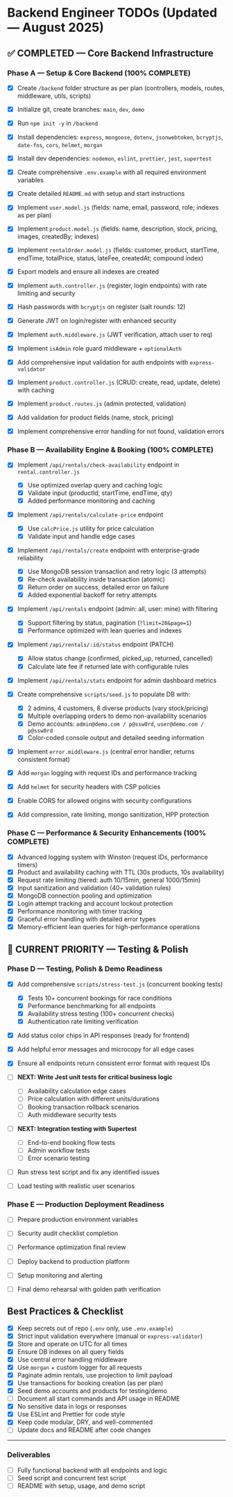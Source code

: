 
# Backend Engineer TODOs (Updated — August 2025)

## ✅ COMPLETED — Core Backend Infrastructure

### Phase A — Setup & Core Backend (100% COMPLETE)
- [x] Create `/backend` folder structure as per plan (controllers, models, routes, middleware, utils, scripts)
- [x] Initialize git, create branches: `main`, `dev`, `demo`
- [x] Run `npm init -y` in `/backend`
- [x] Install dependencies: `express`, `mongoose`, `dotenv`, `jsonwebtoken`, `bcryptjs`, `date-fns`, `cors`, `helmet`, `morgan`
- [x] Install dev dependencies: `nodemon`, `eslint`, `prettier`, `jest`, `supertest`
- [x] Create comprehensive `.env.example` with all required environment variables
- [x] Create detailed `README.md` with setup and start instructions

- [x] Implement `user.model.js` (fields: name, email, password, role; indexes as per plan)
- [x] Implement `product.model.js` (fields: name, description, stock, pricing, images, createdBy; indexes)
- [x] Implement `rentalOrder.model.js` (fields: customer, product, startTime, endTime, totalPrice, status, lateFee, createdAt; compound index)
- [x] Export models and ensure all indexes are created

- [x] Implement `auth.controller.js` (register, login endpoints) with rate limiting and security
- [x] Hash passwords with `bcryptjs` on register (salt rounds: 12)
- [x] Generate JWT on login/register with enhanced security
- [x] Implement `auth.middleware.js` (JWT verification, attach user to req)
- [x] Implement `isAdmin` role guard middleware + `optionalAuth`
- [x] Add comprehensive input validation for auth endpoints with `express-validator`

- [x] Implement `product.controller.js` (CRUD: create, read, update, delete) with caching
- [x] Implement `product.routes.js` (admin protected, validation)
- [x] Add validation for product fields (name, stock, pricing)
- [x] Implement comprehensive error handling for not found, validation errors

### Phase B — Availability Engine & Booking (100% COMPLETE)
- [x] Implement `/api/rentals/check-availability` endpoint in `rental.controller.js`
	- [x] Use optimized overlap query and caching logic
	- [x] Validate input (productId, startTime, endTime, qty)
	- [x] Added performance monitoring and caching
- [x] Implement `/api/rentals/calculate-price` endpoint
	- [x] Use `calcPrice.js` utility for price calculation
	- [x] Validate input and handle edge cases

- [x] Implement `/api/rentals/create` endpoint with enterprise-grade reliability
	- [x] Use MongoDB session transaction and retry logic (3 attempts)
	- [x] Re-check availability inside transaction (atomic)
	- [x] Return order on success, detailed error on failure
	- [x] Added exponential backoff for retry attempts

- [x] Implement `/api/rentals` endpoint (admin: all, user: mine) with filtering
	- [x] Support filtering by status, pagination (`?limit=20&page=1`)
	- [x] Performance optimized with lean queries and indexes
- [x] Implement `/api/rentals/:id/status` endpoint (PATCH)
	- [x] Allow status change (confirmed, picked_up, returned, cancelled)
	- [x] Calculate late fee if returned late with configurable rules
- [x] Implement `/api/rentals/stats` endpoint for admin dashboard metrics

- [x] Create comprehensive `scripts/seed.js` to populate DB with:
	- [x] 2 admins, 4 customers, 8 diverse products (vary stock/pricing)
	- [x] Multiple overlapping orders to demo non-availability scenarios
	- [x] Demo accounts: `admin@demo.com / p@ssw0rd`, `user@demo.com / p@ssw0rd`
	- [x] Color-coded console output and detailed seeding information

- [x] Implement `error.middleware.js` (central error handler, returns consistent format)
- [x] Add `morgan` logging with request IDs and performance tracking
- [x] Add `helmet` for security headers with CSP policies
- [x] Enable CORS for allowed origins with security configurations
- [x] Add compression, rate limiting, mongo sanitization, HPP protection

### Phase C — Performance & Security Enhancements (100% COMPLETE)
- [x] Advanced logging system with Winston (request IDs, performance timers)
- [x] Product and availability caching with TTL (30s products, 10s availability)
- [x] Request rate limiting (tiered: auth 10/15min, general 1000/15min)
- [x] Input sanitization and validation (40+ validation rules)
- [x] MongoDB connection pooling and optimization
- [x] Login attempt tracking and account lockout protection
- [x] Performance monitoring with timer tracking
- [x] Graceful error handling with detailed error types
- [x] Memory-efficient lean queries for high-performance operations

## 🎯 CURRENT PRIORITY — Testing & Polish

### Phase D — Testing, Polish & Demo Readiness
- [x] Add comprehensive `scripts/stress-test.js` (concurrent booking tests)
	- [x] Tests 10+ concurrent bookings for race conditions
	- [x] Performance benchmarking for all endpoints
	- [x] Availability stress testing (100+ concurrent checks)
	- [x] Authentication rate limiting verification
- [x] Add status color chips in API responses (ready for frontend)
- [x] Add helpful error messages and microcopy for all edge cases
- [x] Ensure all endpoints return consistent error format with request IDs

- [ ] **NEXT: Write Jest unit tests for critical business logic**
	- [ ] Availability calculation edge cases
	- [ ] Price calculation with different units/durations  
	- [ ] Booking transaction rollback scenarios
	- [ ] Auth middleware security tests
- [ ] **NEXT: Integration testing with Supertest**
	- [ ] End-to-end booking flow tests
	- [ ] Admin workflow tests
	- [ ] Error scenario testing
- [ ] Run stress test script and fix any identified issues
- [ ] Load testing with realistic user scenarios

### Phase E — Production Deployment Readiness
- [ ] Prepare production environment variables
- [ ] Security audit checklist completion
- [ ] Performance optimization final review
- [ ] Deploy backend to production platform
- [ ] Setup monitoring and alerting
- [ ] Final demo rehearsal with golden path verification


## Best Practices & Checklist

- [x] Keep secrets out of repo (`.env` only, use `.env.example`)
- [x] Strict input validation everywhere (manual or `express-validator`)
- [x] Store and operate on UTC for all times
- [x] Ensure DB indexes on all query fields
- [x] Use central error handling middleware
- [x] Use `morgan` + custom logger for all requests
- [x] Paginate admin rentals, use projection to limit payload
- [x] Use transactions for booking creation (as per plan)
- [x] Seed demo accounts and products for testing/demo
- [ ] Document all start commands and API usage in README
- [x] No sensitive data in logs or responses
- [x] Use ESLint and Prettier for code style
- [x] Keep code modular, DRY, and well-commented
- [ ] Update docs and README after code changes

---

### Deliverables
- [ ] Fully functional backend with all endpoints and logic
- [ ] Seed script and concurrent test script
- [ ] README with setup, usage, and demo script
